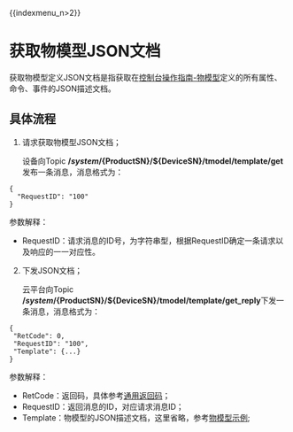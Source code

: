 {{indexmenu_n>2}}

# 获取物模型JSON文档
获取物模型定义JSON文档是指获取在[控制台操作指南-物模型](../console_guide/thingmode/operation_example)定义的所有属性、命令、事件的JSON描述文档。

## 具体流程
1. 请求获取物模型JSON文档；  
   
   设备向Topic **/$system/${ProductSN}/${DeviceSN}/tmodel/template/get**发布一条消息，消息格式为：
   
```
{
  "RequestID": "100"
} 
```
   
   参数解释：
   
   - RequestID：请求消息的ID号，为字符串型，根据RequestID确定一条请求以及响应的一一对应性。
   
2. 下发JSON文档；
   
   云平台向Topic **/$system/${ProductSN}/${DeviceSN}/tmodel/template/get_reply**下发一条消息，消息格式为：
   
```
{
 "RetCode": 0,
 "RequestID": "100",
 "Template": {...}
}
```
   
   参数解释：
   
   - RetCode：返回码，具体参考[通用返回码](../api_guide/retcode)；
   - RequestID：返回消息的ID，对应请求消息ID；
   - Template：物模型的JSON描述文档，这里省略，参考[物模型示例](../console_guide/thingmode/operation_example);